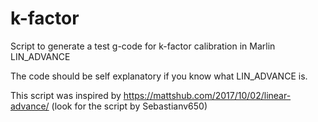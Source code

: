 # k-factor

Script to generate a test g-code for k-factor calibration in Marlin LIN_ADVANCE

The code should be self explanatory if you know what LIN_ADVANCE is.

This script was inspired by https://mattshub.com/2017/10/02/linear-advance/ (look for the script by Sebastianv650)

